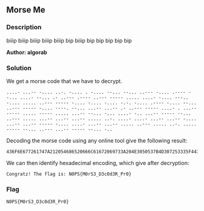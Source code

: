 ## Morse Me

### Description

biiip biiip biiip biiip biiip bip biiip bip bip bip bip bip

**Author: algorab**
### Solution
We get a morse code that we have to decrypt.

```
....- ...-- -.... ..-. -.... . -.... --... --... ..--- -.... .---- --... ....- --... .- ..--- .---- ..--- ----- ..... ....- -.... ---.. -.... ..... ..--- ----- -.... -.... -.... -.-. -.... .---- -.... --... ..--- ----- -.... ----. --... ...-- ...-- .- ..--- ----- ....- . ...-- ----- ..... ----- ..... ...-- --... -... ....- -.. ...-- ----- --... ..--- ..... ...-- ...-- ...-- ..... ..-. ....- ....- ...-- ...-- -.... ...-- ...-- ----- -.... ....- ...-- ...-- ..... ..--- ..... ..-. ..... ----- --... ..--- ...-- ----- --... -..
```

Decoding the morse code using any online tool give the following result:
```
436F6E677261747A212054686520666C61672069733A204E3050537B4D307253335F443363306433525F5072307D
```

We can then identify hexadecimal encoding, which give after decryption:

```
Congratz! The flag is: N0PS{M0rS3_D3c0d3R_Pr0}
```

### Flag

`N0PS{M0rS3_D3c0d3R_Pr0}`